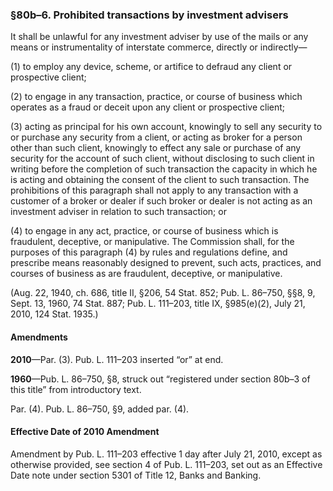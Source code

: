 ### §80b–6. Prohibited transactions by investment advisers ###

It shall be unlawful for any investment adviser by use of the mails or any means or instrumentality of interstate commerce, directly or indirectly—

(1) to employ any device, scheme, or artifice to defraud any client or prospective client;

(2) to engage in any transaction, practice, or course of business which operates as a fraud or deceit upon any client or prospective client;

(3) acting as principal for his own account, knowingly to sell any security to or purchase any security from a client, or acting as broker for a person other than such client, knowingly to effect any sale or purchase of any security for the account of such client, without disclosing to such client in writing before the completion of such transaction the capacity in which he is acting and obtaining the consent of the client to such transaction. The prohibitions of this paragraph shall not apply to any transaction with a customer of a broker or dealer if such broker or dealer is not acting as an investment adviser in relation to such transaction; or

(4) to engage in any act, practice, or course of business which is fraudulent, deceptive, or manipulative. The Commission shall, for the purposes of this paragraph (4) by rules and regulations define, and prescribe means reasonably designed to prevent, such acts, practices, and courses of business as are fraudulent, deceptive, or manipulative.

(Aug. 22, 1940, ch. 686, title II, §206, 54 Stat. 852; Pub. L. 86–750, §§8, 9, Sept. 13, 1960, 74 Stat. 887; Pub. L. 111–203, title IX, §985(e)(2), July 21, 2010, 124 Stat. 1935.)

#### Amendments ####

**2010**—Par. (3). Pub. L. 111–203 inserted “or” at end.

**1960**—Pub. L. 86–750, §8, struck out “registered under section 80b–3 of this title” from introductory text.

Par. (4). Pub. L. 86–750, §9, added par. (4).

#### Effective Date of 2010 Amendment ####

Amendment by Pub. L. 111–203 effective 1 day after July 21, 2010, except as otherwise provided, see section 4 of Pub. L. 111–203, set out as an Effective Date note under section 5301 of Title 12, Banks and Banking.
